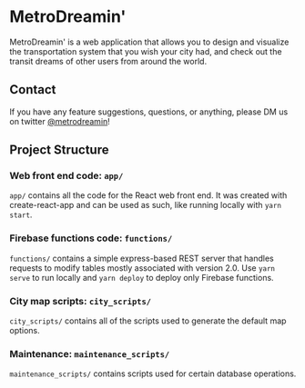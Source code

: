 # MetroDreamin'

MetroDreamin' is a web application that allows you to design and visualize the transportation system that you wish your city had, and check out the transit dreams of other users from around the world.

## Contact

If you have any feature suggestions, questions, or anything, please DM us on twitter [@metrodreamin](https://twitter.com/MetroDreamin?s=20)!

## Project Structure

### Web front end code: `app/`
`app/` contains all the code for the React web front end. It was created with create-react-app and can be used as such, like running locally with `yarn start`.

### Firebase functions code: `functions/`
`functions/` contains a simple express-based REST server that handles requests to modify tables mostly associated with version 2.0. Use `yarn serve` to run locally and `yarn deploy` to deploy only Firebase functions.

### City map scripts: `city_scripts/`
`city_scripts/` contains all of the scripts used to generate the default map options.

### Maintenance: `maintenance_scripts/`
`maintenance_scripts/` contains scripts used for certain database operations.

